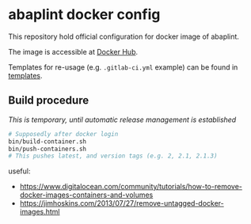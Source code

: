 # abaplint docker config

This repository hold official configuration for docker image of abaplint.

The image is accessible at [Docker Hub](https://cloud.docker.com/u/abaplint/repository/docker/abaplint/abaplint).

Templates for re-usage (e.g. `.gitlab-ci.yml` example) can be found in [templates](./templates).

## Build procedure

*This is temporary, until automatic release management is established*

```sh
# Supposedly after docker login
bin/build-container.sh
bin/push-containers.sh
# This pushes latest, and version tags (e.g. 2, 2.1, 2.1.3)
```

useful:
- https://www.digitalocean.com/community/tutorials/how-to-remove-docker-images-containers-and-volumes
- https://jimhoskins.com/2013/07/27/remove-untagged-docker-images.html
